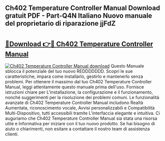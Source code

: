 ## Ch402 Temperature Controller Manual Download gratuit PDF - Part-Q4N Italiano Nuovo manuale del proprietario di riparazione jjFdZ

# <h2><a href="http://dfe2ajj.blite.top/?on=Ch402+Temperature+Controller+Manual">🔗Download 👉🔴 Ch402 Temperature Controller Manual</a></h2>

[![Ch402 Temperature Controller Manual download](https://i.imgur.com/lujVjoI.png)](http://dfe2ajj.blite.top/?on=Ch402+Temperature+Controller+Manual)
Questo Manuale sblocca il potenziale del tuo nuovo REDDDDDDD. Scopri le sue caratteristiche, impara come installarlo, gestirlo e mantenerlo senza problemi. Per ottenere il massimo dal tuo Ch402 Temperature Controller Manual, leggi attentamente questo manuale prima dell'uso. Fornisce istruzioni chiare per L'installazione, la configurazione e il funzionamento, nonché suggerimenti per la risoluzione dei problemi comuni. Le funzionalità avanzate di Ch402 Temperature Controller Manual includono Realtà Aumentata, riconoscimento vocale, Avvisi personalizzabili e Compatibilità Multi-Dispositivo, tutti accessibili tramite L'interfaccia elegante e intuitiva. Ci auguriamo che Ch402 Temperature Controller Manual sia stata una risorsa utile e Informativa per iniziare con il tuo nuovo prodotto. Se hai bisogno di aiuto o chiarimenti, non esitare a contattare il nostro team di assistenza clienti.
